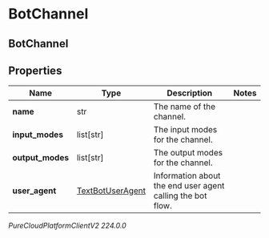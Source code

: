 # BotChannel

## BotChannel

## Properties

|Name | Type | Description | Notes|
|------------ | ------------- | ------------- | -------------|
| **name** | str | The name of the channel. | |
| **input_modes** | list[str] | The input modes for the channel. | |
| **output_modes** | list[str] | The output modes for the channel. | |
| **user_agent** | [TextBotUserAgent](TextBotUserAgent) | Information about the end user agent calling the bot flow. | |



_PureCloudPlatformClientV2 224.0.0_
